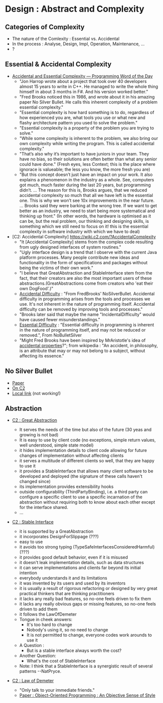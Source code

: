 # Design : Abstract and Complexity

## Categories of Complexity
- The nature of the Comlexity : Essential vs. Accidental
- In the process : Analyse, Design, Impl, Operation, Maintenance, ...
- ?

## Essential & Accidental Complexity
- [Accidental and Essential Complexity — Programming Word of the Day](https://medium.com/background-thread/accidental-and-essential-complexity-programming-word-of-the-day-b4db4d2600d4)
  - "Jon Harrop wrote about a project that took over 40 developers almost 15 years to write in C++. He managed to write the whole thing himself in about 3 months in F#. And his version worked better."
  - "Fred Brooks noticed this in 1986, and wrote about it in his amazing paper No Silver Bullet. He calls this inherent complexity of a problem essential complexity."
  - "Essential complexity is how hard something is to do, regardless of how experienced you are, what tools you use or what new and flashy architecture pattern you used to solve the problem."
  - "Essential complexity is a property of the problem you are trying to solve."
  - "While some complexity is inherent to the problem, we also bring our own complexity while writing the program. This is called accidental complexity."
  - "That’s also why it’s important to have juniors in your team. They have no bias, so their solutions are often better than what any senior could have done." (Fresh eyes, less Context; this is the place where ignorace is valueable; the less you know, the more fresh you are)
  - "But this concept doesn’t just have an impact on your work. It also explains a phenomenon in the industry as a whole. See, computers got much, much faster during the last 20 years, but programming didn’t. ... The reason for this is, Brooks argues, that we reduced accidental complexity so much that all we have left is the essential one. This is why we won’t see 10x improvements in the near future. ... Brooks said they were barking at the wrong tree. If we want to get better as an industry, we need to start being more systematical and thinking up front." (In other words, the hardware is optimised as it can be, but the real problem, our thinking and designing skills, is something which we still need to focus on it! this is the essential complexity in software industry with which we have to deal)
- [C2: Accidental Complexity] https://wiki.c2.com/?AccidentalComplexity
  - "It [Accidental Complexity] stems from the complex code resulting from ugly designed interfaces of system routines."
  - "Ugly interface design is a trend that I observe with the current Java platform processes. Many people contribute new ideas and functionality in the form of specifications and packages without being the victims of their own work."
  - "I believe that GreatAbstraction and StableInterface stem from the fact, that their creators are also the most important users of these abstractions.(GreatAbstractions come from creators who 'eat their own DogFood'.)"
  - [Accidental Difficulty](https://wiki.c2.com/?AccidentalDifficulty) : "From FredBrooks' NoSilverBullet. Accidental difficulty in programming arises from the tools and processes we use. It's not inherent in the nature of programming itself. Accidental difficulty can be removed by improving tools and processes."
  - "Brooks later said that maybe the name "IncidentalDifficulty" would have caused fewer misunderstandings."
  - [Essential Difficulty](https://wiki.c2.com/?EssentialDifficulty) : "Essential difficulty in programming is inherent in the nature of programming itself, and may not be reduced or removed.", From NoBulletSilver
  - "Might Fred Brooks have been inspired by MrAristotle's idea of [accidental properties](http://www.wikipedia.org/wiki/Accidental_properties)?"; from wikipedia : "An accident, in philosophy, is an attribute that may or may not belong to a subject, without affecting its essence."


## No Silver Bullet
- [Paper](http://worrydream.com/refs/Brooks-NoSilverBullet.pdf)
- [On C2](https://wiki.c2.com/?NoSilverBullet)
- [Local link](./Brooks-NoSliverBullet.pdf) (not working!)

## Abstraction
- [C2 : Great Abstraction](https://wiki.c2.com/?GreatAbstraction)
  - It serves the needs of the time but also of the future (30 yeas and growing is not bad)
  - It is easy to use by client code (no exceptions, simple return values, well understood, simple state model)
  - it hides implementation details to client code allowing for future changes of implementation without affecting clients
  - it serves a multitude of different clients so well, that they are happy to use it
  - it provides a StableInterface that allows many client software to be developed and deployed (the signature of these calls haven't changed since)
  - its implementation provides extensibility hooks
  - outside configurability (ThirdPartyBinding), i.e. a third party can configure a specific client to use a specific incarnation of the abstraction without requiring both to know about each other except for the interface shared.
  - ...

- [C2 : Stable Interface](https://wiki.c2.com/?StableInterface)
  - it is supported by a GreatAbstraction
  - it incorporates DesignForSlippage (???)
  - easy to use
  - it avoids too strong typing (TypeSafeInterfacesConsideredHarmful) (???)
  - it provides good default behavior, even if it is misused
  - it doesn't leak implementation details, such as data structures
  - it can serve implementations and clients far beyond its initial intention
  - everybody understands it and its limitations
  - it was invented by its users and used by its inventors
  - it is usually a result of rigorous refactoring or designed by very great practical thinkers that are thinking practitioners
  - it lacks any really bad features, so no-one feels driven to fix them
  - it lacks any really obvious gaps or missing features, so no-one feels driven to add them
  - it follows the LawOfDemeter 
  - Tongue in cheek answers:
    - It's too hard to change
    - Nobody's using it, so no need to change
    - It is not permitted to change, everyone codes work arounds to use it
  - A Question :
    - But is a stable interface always worth the cost?
  - Another Question:
    - What's the cost of StableInterface
  - Note: I think that a StableInterface is a synergistic result of several patterns --NatPryce.
- [C2 : Law of Demeter](https://wiki.c2.com/?LawOfDemeter)
  - "Only talk to your immediate friends."
  - [Paper : Object-Oriented Programming : An Objective Sense of Style](https://www2.ccs.neu.edu/research/demeter/papers/law-of-demeter/oopsla88-law-of-demeter.pdf)
